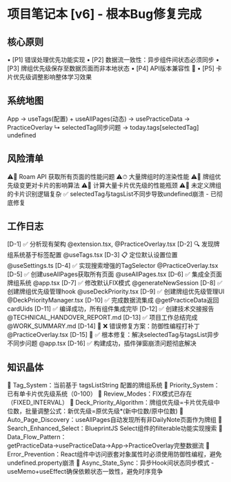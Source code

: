# 项目笔记本 [v6] - 根本Bug修复完成

## 核心原则
• [P1] 错误处理优先功能实现
• [P2] 数据流一致性：异步组件间状态必须同步
• [P3] 牌组优先级保存至数据页面而非本地状态
• [P4] API版本兼容性 🔄
• [P5] 卡片优先级调整影响整体学习效果

## 系统地图
App → useTags(配置) + useAllPages(动态) → usePracticeData → PracticeOverlay
     ↳ selectedTag同步问题 → today.tags[selectedTag] undefined

## 风险清单
⚠️📌 Roam API 获取所有页面的性能问题
⚠️⏱ 大量牌组时的渲染性能
⚠️🔄 牌组优先级变更对卡片的影响算法
⚠️📌 计算大量卡片优先级的性能瓶颈
⚠️🔄 未定义牌组的卡片识别逻辑复杂
✅ selectedTag与tagsList不同步导致undefined崩溃 - 已彻底修复

## 工作日志
[D-1] ✅ 分析现有架构 @extension.tsx, @PracticeOverlay.tsx
[D-2] 🔍 发现牌组系统基于标签配置 @useTags.tsx
[D-3] 📋 定位默认设置位置 @useSettings.ts
[D-4] ✅ 实现搜索增强的TagSelector @PracticeOverlay.tsx
[D-5] ✅ 创建useAllPages获取所有页面 @useAllPages.tsx
[D-6] ✅ 集成全页面牌组系统 @app.tsx
[D-7] ✅ 修改默认FIX模式 @generateNewSession
[D-8] ✅ 创建牌组优先级管理hook @useDeckPriority.tsx
[D-9] ✅ 创建牌组优先级管理UI @DeckPriorityManager.tsx
[D-10] ✅ 完成数据流集成 @getPracticeData返回cardUids
[D-11] ✅ 编译成功，所有组件集成完毕
[D-12] ✅ 创建技术交接报告 @TECHNICAL_HANDOVER_REPORT.md
[D-13] ✅ 项目工作总结完成 @WORK_SUMMARY.md
[D-14] 🔧 ❌ 错误修复方案：防御性编程打补丁 @PracticeOverlay.tsx
[D-15] 🎯 ✅ 根本修复：解决selectedTag与tagsList异步不同步问题 @app.tsx
[D-16] ✅ 构建成功，插件弹窗崩溃问题彻底解决

## 知识晶体
💎 Tag_System：当前基于 tagsListString 配置的牌组系统
💎 Priority_System：已有单卡片优先级系统（0-100）
💎 Review_Modes：FIX模式已存在（FIXED_INTERVAL）
💎 Deck_Priority_Algorithm：牌组优先级=卡片优先级中位数，批量调整公式：新优先级=原优先级*(新中位数/原中位数)
💎 Auto_Page_Discovery：useAllPages自动发现所有非DailyNote页面作为牌组
💎 Search_Enhanced_Select：BlueprintJS Select组件的filterable功能实现搜索
💎 Data_Flow_Pattern：getPracticeData→usePracticeData→App→PracticeOverlay完整数据流
💎 Error_Prevention：React组件中访问嵌套对象属性时必须使用防御性编程，避免undefined.property崩溃
💎 Async_State_Sync：异步Hook间状态同步模式 - useMemo+useEffect确保依赖状态一致性，避免时序竞争 